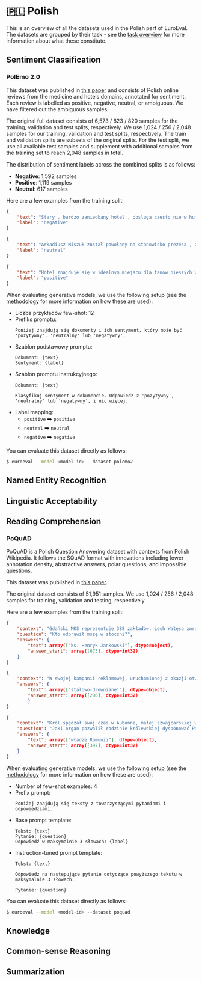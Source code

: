 # 🇵🇱 Polish

This is an overview of all the datasets used in the Polish part of EuroEval. The
datasets are grouped by their task - see the [task overview](/tasks) for more
information about what these constitute.

## Sentiment Classification

### PolEmo 2.0
This dataset was published in [this paper](https://aclanthology.org/K19-1092/) and consists of Polish online reviews from the medicine and hotels domains, annotated for sentiment. Each review is labelled as positive, negative, neutral, or ambiguous. We have filtered out the ambiguous samples.

The original full dataset consists of 6,573 / 823 / 820 samples for the training, validation and test splits, respectively. We use 1,024 / 256 / 2,048 samples for our training, validation and test splits, respectively. The train and validation splits are subsets of the original splits. For the test split, we use all available test samples and supplement with additional samples from the training set to reach 2,048 samples in total.

The distribution of sentiment labels across the combined splits is as follows:
- **Negative**: 1,592 samples
- **Positive**: 1,119 samples
- **Neutral**: 617 samples

Here are a few examples from the training split:

```json
{
    "text": "Stary , bardzo zaniedbany hotel , obsluga czesto nie w humorze nie wykluczajac wlasciciela hotelu . Sniadania malo urozmaicone , powtarzajace sie przez caly tydzien dwa rodzaje byle jakiej wedliny , jednego rodzaju zoltego sera i jajecznicy ze sproszkowanych jajek . Obiadokolacja bardzo pozno 19 . 30 . Dla malych dzieci i zmeczonych narciarzy stanowczo za pozno . Napewno odwiedze Livignio , ale nigdy wiecej hotel Europa .",
    "label": "negative"
}
```
```json
{
    "text": "Arkadiusz Miszuk został powołany na stanowisko prezesa , zaś Dariusz Rutowicz na stanowisko wiceprezesa , giełdowej spółki hotelowej Interferie SA , poinformowała spółka w komunikacie z 16 marca : „ Zarząd spółki Interferie INTERFERIE S . A . w Lubinie , informuje iż Rada Nadzorcza Spółki na posiedzeniu w dniu 16 . 03 . 2012 roku odwołała ze składu Zarządu : 1 ) Pana Adama Milanowskiego , 2 ) Pana Radosława Besztygę . Jednocześnie Zarząd INTERFERIE S . A . w Lubinie , informuje iż w dniu 16 . 03 . 2012 roku Rada Nadzorcza Spółki powołała w skład Zarządu : 1 ) Pana Arkadiusza Miszuka - na stanowisko Prezesa Zarządu , 2 ) Pana Dariusza Rutowicza - na stanowisko Wiceprezesa Zarządu .",
    "label": "neutral"
}
```
```json
{
    "text": "Hotel znajduje się w idealnym miejscu dla fanów pieszych wycieczek . Z dala od zgiełku Krupówek - blisko szlaków wychodzących w góry . Pokoje przestronne i czyste . Obsługa bardzo miła . Basen jest aczkolwiek swoim urokiem nie zachwyca . Bardzo bogate i smaczne śniadania . Również jedzenie w restauracji jest naprawdę godne polecenia . Byli śmy gośćmi hotelu już dwa razy za równo jako para jaki i rodzina z dziećmi i za każdym razem byli śmy zadowoleni .",
    "label": "positive"
}
```

When evaluating generative models, we use the following setup (see the
[methodology](/methodology) for more information on how these are used):

- Liczba przykładów few-shot: 12
- Prefiks promptu:
  ```
  Poniżej znajdują się dokumenty i ich sentyment, który może być 'pozytywny', 'neutralny' lub 'negatywny'.
  ```
- Szablon podstawowy promptu:
  ```
  Dokument: {text}
  Sentyment: {label}
  ```
- Szablon promptu instrukcyjnego:
  ```
  Dokument: {text}

  Klasyfikuj sentyment w dokumencie. Odpowiedz z 'pozytywny', 'neutralny' lub 'negatywny', i nic więcej.
  ```
- Label mapping:
    - `positive` ➡️ `positive`
    - `neutral` ➡️ `neutral`
    - `negative` ➡️ `negative`

You can evaluate this dataset directly as follows:

```bash
$ euroeval --model <model-id> --dataset polemo2
```


## Named Entity Recognition

## Linguistic Acceptability

## Reading Comprehension

### PoQuAD

PoQuAD is a Polish Question Answering dataset with contexts from Polish Wikipedia. It follows the SQuAD format with innovations including lower annotation density, abstractive answers, polar questions, and impossible questions.

This dataset was published in [this paper](https://dl.acm.org/doi/10.1145/3587259.3627548).

The original dataset consists of 51,951 samples. We use 1,024 / 256 / 2,048 samples for training, validation and testing, respectively.

Here are a few examples from the training split:

```json
{
    "context": "Gdański MKS reprezentuje 388 zakładów. Lech Wałęsa zwraca się do SB, by zaprzestały szykan wobec strajkujących i opozycyjnych działaczy. O godzinie 14 do stoczni przybywa wojewoda gdański w celu ustalenia szczegółów rozmów z delegacją rządową. 6 godzin później przybywa ona z wicepremierem Jagielskim na czele do Gdańska i rozpoczyna rozmowy z MKS-em. Transmituje się je na cały zakład. Nieco później do rozmów dołącza delegacja szczecińskiego MKS-u (skupiał on wtedy 134 zakłady). Ukazuje się pierwszy numer Strajkowego Biuletynu Informacyjnego „Solidarność”.\nW Gdańskiej Stoczni Remontowej na placu przed budynkiem Dyrekcji GSR odbywa się Msza Święta, którą koncelebruje ks. Henryk Jankowski.",
    "question": "Kto odprawił mszę w stoczni?",
    "answers": {
        "text": array(["ks. Henryk Jankowski"], dtype=object),
        "answer_start": array([673], dtype=int32)
    }
}
```
```json
{
    "context": "W swojej kampanii reklamowej, uruchomionej z okazji otwarcia roller coastera, park błędnie określił Zadrę jako kolejkę górską drewnianą (ang. wooden coaster), podczas gdy według standardów branży model I-Box stanowi kolejkę górską stalową (stalowy tor) o hybrydowej konstrukcji podpór (stalowo-drewnianej). Niejasna była również sytuacja dotycząca ostatecznej wysokości konstrukcji, którą park określał w swoich materiałach jako 61, 63, a nawet 63,8 m. Podana wysokość 62,8 m pochodzi z wywiadu udzielonego w 2018 roku magazynowi branżowemu First Drop przez projektanta kolejki, Alana Schilke. W 2021 roku producent atrakcji potwierdził wymienione w wywiadzie parametry techniczne.", "question": "Z jakich materiałów zostały wykonane filary hybrydowej kolejki?",
    "answers": {
        "text": array(["stalowo-drewnianej"], dtype=object),
        "answer_start": array([286], dtype=int32)
        }
}
```
```json
{
    "context": "Król spędzał swój czas w Aubonne, małej szwajcarskiej wiosce nad jeziorem Leman, ale od kilku lat mieszkał też w swojej rezydencji w zachodniej Rumunii (w Săvârşin, zamku kupionym przez rodzinę królewską w 1943 roku). Rodzina królewska korzysta także z prywatności zapewnionej przez Pałac Elżbiety, posiadłości w zielonym obszarze na północ od Bukaresztu, udostępnionym rodzinie królewskiej przez władze Rumunii. Tutaj właśnie, na pierwszym piętrze pałacu, król Michał zmuszony został do abdykacji 30 grudnia 1947 roku.",
    "question": "Jaki organ pozwolił rodzinie królewskiej dysponować Pałacem Elżbiety?",
    "answers": {
        "text": array(["władze Rumunii"], dtype=object),
        "answer_start": array([397], dtype=int32)
    }
}
```

When evaluating generative models, we use the following setup (see the
[methodology](/methodology) for more information on how these are used):

- Number of few-shot examples: 4
- Prefix prompt:
  ```
  Poniżej znajdują się teksty z towarzyszącymi pytaniami i
  odpowiedziami.
  ```
- Base prompt template:
  ```
  Tekst: {text}
  Pytanie: {question}
  Odpowiedź w maksymalnie 3 słowach: {label}
  ```
- Instruction-tuned prompt template:
  ```
  Tekst: {text}

  Odpowiedz na następujące pytanie dotyczące powyższego tekstu w maksymalnie 3 słowach.

  Pytanie: {question}
  ```

You can evaluate this dataset directly as follows:

```bash
$ euroeval --model <model-id> --dataset poquad
```


## Knowledge

## Common-sense Reasoning

## Summarization
